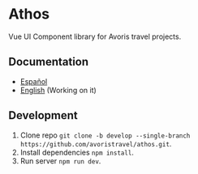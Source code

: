 # Athos

Vue UI Component library for Avoris travel projects.

## Documentation

- [Español](https://avoristravel.github.io/athos/es/)
- [English](https://avoristravel.github.io/athos/) (Working on it)

## Development

1. Clone repo `git clone -b develop --single-branch https://github.com/avoristravel/athos.git`.
2. Install dependencies `npm install`.
3. Run server `npm run dev`.